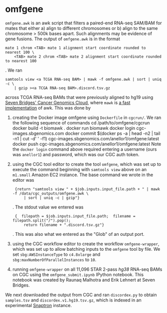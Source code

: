 # omfgene

`omfgene.awk` is an awk script that filters a paired-end RNA-seq SAM/BAM for mates that either a) align to different chromosomes or b) align to the same chromosome > 500k bases apart. Such alignments may be evidence of gene fusions. The output of `omfgene.awk` is in the format
```
mate 1 chrom <TAB> mate 1 alignment start coordinate rounded to nearest 100 \
    <TAB> mate 2 chrom <TAB> mate 2 alignment start coordinate rounded to nearest 100
```
. We ran 
```
samtools view <a TCGA RNA-seq BAM> | mawk -f omfgene.awk | sort | uniq -c \
    | gzip ><a TCGA RNA-seq BAM>.discord.tsv.gz
```
across TCGA RNA-seq BAMs that were previously aligned to hg19 using [Seven Bridges' Cancer Genomics Cloud](https://cgc.sbgenomics.com/), where `mawk` is [a fast implementation](http://invisible-island.net/mawk/) of awk. This was done by

1. creating the Docker image omfgene using `Dockerfile` in `cgcrun/`. We ran the following sequence of commands
        cd /path/to/omfgene/cgcrun
        docker build -t biomawk .
        docker run biomawk
        docker login cgc-images.sbgenomics.com
        docker commit $(docker ps -a | head -n2 | tail -n1 | cut -d' ' -f1) cgc-images.sbgenomics.com/anellor1/omfgene:latest
        docker push cgc-images.sbgenomics.com/anellor1/omfgene:latest
Note the `docker login` command above required entering a username (ours was `anellor1`) and password, which was our CGC auth token.
2. using the CGC tool editor to create the tool `omfgene`, which was set up to execute the command beginning with `samtools view` above on an `m1.small` Amazon EC2 instance. The base command we wrote in the editor was

        {return "samtools view " + $job.inputs.input_file.path + " | mawk -f /data/cgc_outputs/omfgene.awk \
            | sort | uniq -c | gzip"}
   . The stdout value we entered was

        {  filepath = $job.inputs.input_file.path;  filename = filepath.split("/").pop();
            return filename + ".discord.tsv.gz"}
            
    . This was also what we entered as the "Glob" of an output port.
3. using the CGC workflow editor to create the workflow `omfgene-wrapper`, which was set up to allow batching inputs to the `omfgene` tool by file. We set `sbg:AWSInstanceType` to `c4.8xlarge` and `sbg:maxNumberOfParallelInstances` to `10`.
4. running `omfgene-wrapper` on all 11,096 STAR 2-pass _hg38_ RNA-seq BAMs on CGC using the `omfgene_submit.ipynb` IPython notebook. This notebook was created by Raunaq Malhotra and Erik Lehnert at Seven Bridges.

We next downloaded the output from CGC and ran `discordex.py` to obtain `samples.tsv` and `discordex.v1.hg19.tsv.gz`, which is indexed in an experimental [Snaptron](http://snaptron.cs.jhu.edu/) instance.
